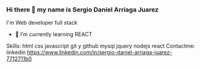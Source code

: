 ### Hi there 👋 my name is Sergio Daniel Arriaga Juarez
I'm Web developer full stack
- 🌱 I’m currently learning REACT

Skills:
html
css
javascript
git y github
mysql
jquery
nodejs
react
Contactme: linkedin https://www.linkedin.com/in/sergio-daniel-arriaga-juarez-7712711b0
